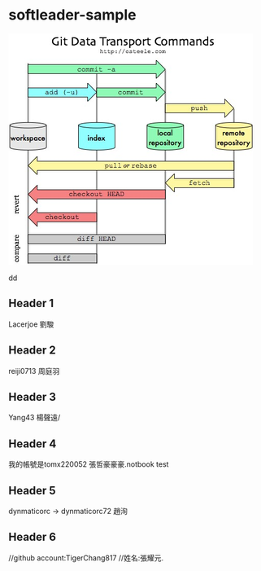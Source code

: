 # softleader-sample
![Github Command Flow](https://github.com/jakarta99/softleader-sample/blob/master/docs/git-flow.jpg)

dd
## Header 1
Lacerjoe 劉駿


## Header 2
reiji0713 周庭羽

## Header 3
Yang43 楊聲遠/


## Header 4
 我的帳號是tomx220052
張哲豪豪豪.notbook test
## Header 5
dynmaticorc → dynmaticorc72
趙洵

## Header 6

 //github account:TigerChang817
 //姓名:張耀元.
 
 
